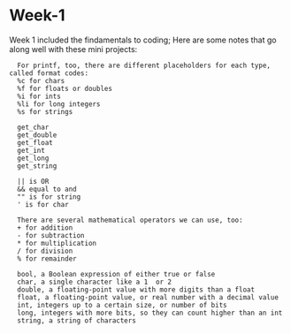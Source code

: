 # Week-1
Week 1 included the findamentals to coding;
Here are some notes that go along well with these mini projects:
          
      For printf, too, there are different placeholders for each type, called format codes:
      %c for chars
      %f for floats or doubles
      %i for ints
      %li for long integers
      %s for strings
      
      get_char
      get_double
      get_float
      get_int
      get_long
      get_string

      || is OR
      && equal to and
      "" is for string 
      ' is for char

      There are several mathematical operators we can use, too:
      + for addition
      - for subtraction
      * for multiplication
      / for division
      % for remainder
      
      bool, a Boolean expression of either true or false
      char, a single character like a 1  or 2
      double, a floating-point value with more digits than a float
      float, a floating-point value, or real number with a decimal value
      int, integers up to a certain size, or number of bits
      long, integers with more bits, so they can count higher than an int
      string, a string of characters
